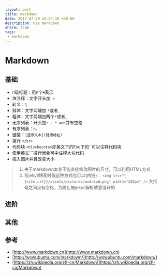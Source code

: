 ```yaml
---
layout: post
title: markdown
date: 2017-07-20 22:54:19 +08:00
description: use markdown
share: true
tags: 
 - markdown
---
```

# Markdown

## 基础
+ n级标题：用n个`#`表示
+ 块注释：文字开头加` >`
+ 转义：`\`
+ 斜体：文字两端加 `*`或者`_`
+ 粗体：文字两端加两个`*`或者`_`
+ 无序列表：开头加`+ - * and`并有空格
+ 有序列表：`n。`
+ 链接：`[显示文本](链接地址)`
+ 换行  `</br>`
+ 代码块 `<blockquote>`即英文下的Esc下的``可以注释代码块
+ 使用英文```换行闭合可中注释大块代码
+ 插入图片并且改变大小
> 1. 由于markdown本身不能直接修改图片的尺寸，可以利用HTML方式
>2. 写jekyll博客时候这种方式也可以(内链)：
>`<img src="{ {site.url}}/assets/pictures/andriod.png" width="200px" />`
>大括号之间没有空格，为防止被jekyll解析故意错开的

## 进阶
## 其他
## 参考
+ [http://www.markdown.cn](http://www.markdown.cn)
+ [http://wowubuntu.com/markdown/](http://wowubuntu.com/markdown/)
+ [https://zh.wikipedia.org/zh-cn/Markdown](https://zh.wikipedia.org/zh-cn/Markdown)